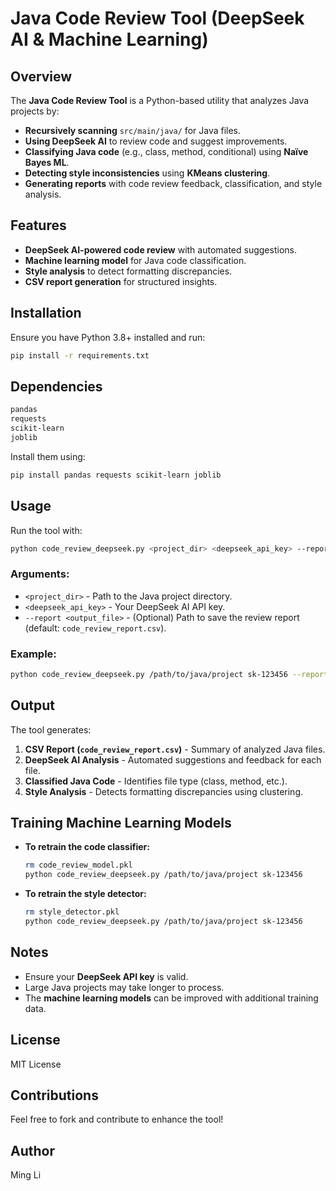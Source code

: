 # Java Code Review Tool (DeepSeek AI & Machine Learning)

## Overview
The **Java Code Review Tool** is a Python-based utility that analyzes Java projects by:
- **Recursively scanning** `src/main/java/` for Java files.
- **Using DeepSeek AI** to review code and suggest improvements.
- **Classifying Java code** (e.g., class, method, conditional) using **Naïve Bayes ML**.
- **Detecting style inconsistencies** using **KMeans clustering**.
- **Generating reports** with code review feedback, classification, and style analysis.

## Features
- **DeepSeek AI-powered code review** with automated suggestions.
- **Machine learning model** for Java code classification.
- **Style analysis** to detect formatting discrepancies.
- **CSV report generation** for structured insights.

## Installation
Ensure you have Python 3.8+ installed and run:

```sh
pip install -r requirements.txt
```

## Dependencies
```sh
pandas
requests
scikit-learn
joblib
```
Install them using:
```sh
pip install pandas requests scikit-learn joblib
```

## Usage
Run the tool with:
```sh
python code_review_deepseek.py <project_dir> <deepseek_api_key> --report <output_file>
```

### Arguments:
- `<project_dir>` - Path to the Java project directory.
- `<deepseek_api_key>` - Your DeepSeek AI API key.
- `--report <output_file>` - (Optional) Path to save the review report (default: `code_review_report.csv`).

### Example:
```sh
python code_review_deepseek.py /path/to/java/project sk-123456 --report review.csv
```

## Output
The tool generates:
1. **CSV Report (`code_review_report.csv`)** - Summary of analyzed Java files.
2. **DeepSeek AI Analysis** - Automated suggestions and feedback for each file.
3. **Classified Java Code** - Identifies file type (class, method, etc.).
4. **Style Analysis** - Detects formatting discrepancies using clustering.

## Training Machine Learning Models
- **To retrain the code classifier:**
  ```sh
  rm code_review_model.pkl
  python code_review_deepseek.py /path/to/java/project sk-123456
  ```
- **To retrain the style detector:**
  ```sh
  rm style_detector.pkl
  python code_review_deepseek.py /path/to/java/project sk-123456
  ```

## Notes
- Ensure your **DeepSeek API key** is valid.
- Large Java projects may take longer to process.
- The **machine learning models** can be improved with additional training data.

## License
MIT License

## Contributions
Feel free to fork and contribute to enhance the tool!

## Author
Ming Li

